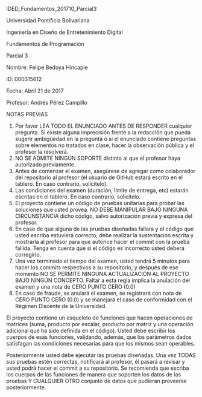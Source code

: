 IDED_Fundamentos_201710_Parcial3

Universidad Pontificia Bolivariana

Ingeniería en Diseño de Entretenimiento Digital

Fundamentos de Programación

Parcial 3

Nombre: Felipe Bedoya Hincapie

ID: 000315612

Fecha: Abril 21 de 2017

Profesor: Andrés Pérez Campillo

NOTAS PREVIAS

1. Por favor LEA TODO EL ENUNCIADO ANTES DE RESPONDER cualquier pregunta. Si existe alguna imprecisión frente a la redacción que pueda sugerir ambigüedad en la pregunta o si el enunciado contiene preguntas sobre elementos no tratados en clase, hacer la observación pública y el profesor la resolverá.
2. NO SE ADMITE NINGÚN SOPORTE distinto al que el profesor haya autorizado previamente.
3. Antes de comenzar el examen, asegúrese de agregar como colaborador del repositorio al profesor (el usuario de GitHub estará escrito en el tablero. En caso contrario, solicítelo).
4. Las condiciones del examen (duración, límite de entrega, etc) estarán escritas en el tablero. En caso contrario, solicítelo.
5.  El proyecto contiene un código de pruebas unitarias para probar las soluciones que usted provea. NO DEBE MANIPULAR BAJO NINGUNA CIRCUNSTANCIA dicho código, salvo autorización previa y expresa del profesor.
6.  En caso de que alguna de las pruebas diseñadas fallara y el código que usted escriba estuviera correcto, debe realizar la sustentación escrita y mostrarla al profesor para que autorice hacer el commit con la prueba fallida. Tenga en cuenta que si el código es incorrecto usted deberá corregirlo.
7.  Una vez terminado el tiempo del examen, usted tendrá 5 minutos para hacer los commits respectivos a su repositorio, y después de ese momento NO SE PERMITE NINGUNA ACTUALIZACIÓN AL PROYECTO BAJO NINGÚN CONCEPTO. Faltar a esta regla implica la anulación del examen y una nota de CERO PUNTO CERO (0.0)
8.  En caso de fraude, se anulará el examen, se registrará con nota de CERO PUNTO CERO (0.0) y se manejará el caso de conformidad con el Régimen Discente de la Universidad.

El proyecto contiene un esqueleto de funciones que hacen operaciones de matrices (suma, producto por escalar, producto por matriz y una operación adicional que ha sido definida en el código). Usted debe escribir los cuerpos de esas funciones, validando, además, que los parámetros dados satisfagan las condiciones necesarias para que los mismos sean operables.

Posteriormente usted debe ejecutar las pruebas diseñadas. Una vez TODAS sus pruebas estén correctas, notificará al profesor, él pasará a revisar y usted podrá hacer el commit a su repositorio. Se recomienda que escriba los cuerpos de las funciones de manera que soporten los datos de las pruebas Y CUALQUIER OTRO conjunto de datos que pudieran proveerse posteriormente.

